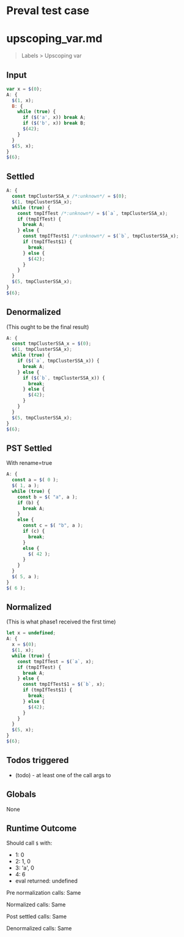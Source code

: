 # Preval test case

# upscoping_var.md

> Labels > Upscoping var
>
>

## Input

`````js filename=intro
var x = $(0);
A: {
  $(1, x);
  B: {
    while (true) {
      if ($('a', x)) break A;
      if ($('b', x)) break B;
      $(42);
    }
  }
  $(5, x);
}
$(6);
`````


## Settled


`````js filename=intro
A: {
  const tmpClusterSSA_x /*:unknown*/ = $(0);
  $(1, tmpClusterSSA_x);
  while (true) {
    const tmpIfTest /*:unknown*/ = $(`a`, tmpClusterSSA_x);
    if (tmpIfTest) {
      break A;
    } else {
      const tmpIfTest$1 /*:unknown*/ = $(`b`, tmpClusterSSA_x);
      if (tmpIfTest$1) {
        break;
      } else {
        $(42);
      }
    }
  }
  $(5, tmpClusterSSA_x);
}
$(6);
`````


## Denormalized
(This ought to be the final result)

`````js filename=intro
A: {
  const tmpClusterSSA_x = $(0);
  $(1, tmpClusterSSA_x);
  while (true) {
    if ($(`a`, tmpClusterSSA_x)) {
      break A;
    } else {
      if ($(`b`, tmpClusterSSA_x)) {
        break;
      } else {
        $(42);
      }
    }
  }
  $(5, tmpClusterSSA_x);
}
$(6);
`````


## PST Settled
With rename=true

`````js filename=intro
A: {
  const a = $( 0 );
  $( 1, a );
  while (true) {
    const b = $( "a", a );
    if (b) {
      break A;
    }
    else {
      const c = $( "b", a );
      if (c) {
        break;
      }
      else {
        $( 42 );
      }
    }
  }
  $( 5, a );
}
$( 6 );
`````


## Normalized
(This is what phase1 received the first time)

`````js filename=intro
let x = undefined;
A: {
  x = $(0);
  $(1, x);
  while (true) {
    const tmpIfTest = $(`a`, x);
    if (tmpIfTest) {
      break A;
    } else {
      const tmpIfTest$1 = $(`b`, x);
      if (tmpIfTest$1) {
        break;
      } else {
        $(42);
      }
    }
  }
  $(5, x);
}
$(6);
`````


## Todos triggered


- (todo) - at least one of the call args to


## Globals


None


## Runtime Outcome


Should call `$` with:
 - 1: 0
 - 2: 1, 0
 - 3: 'a', 0
 - 4: 6
 - eval returned: undefined

Pre normalization calls: Same

Normalized calls: Same

Post settled calls: Same

Denormalized calls: Same
